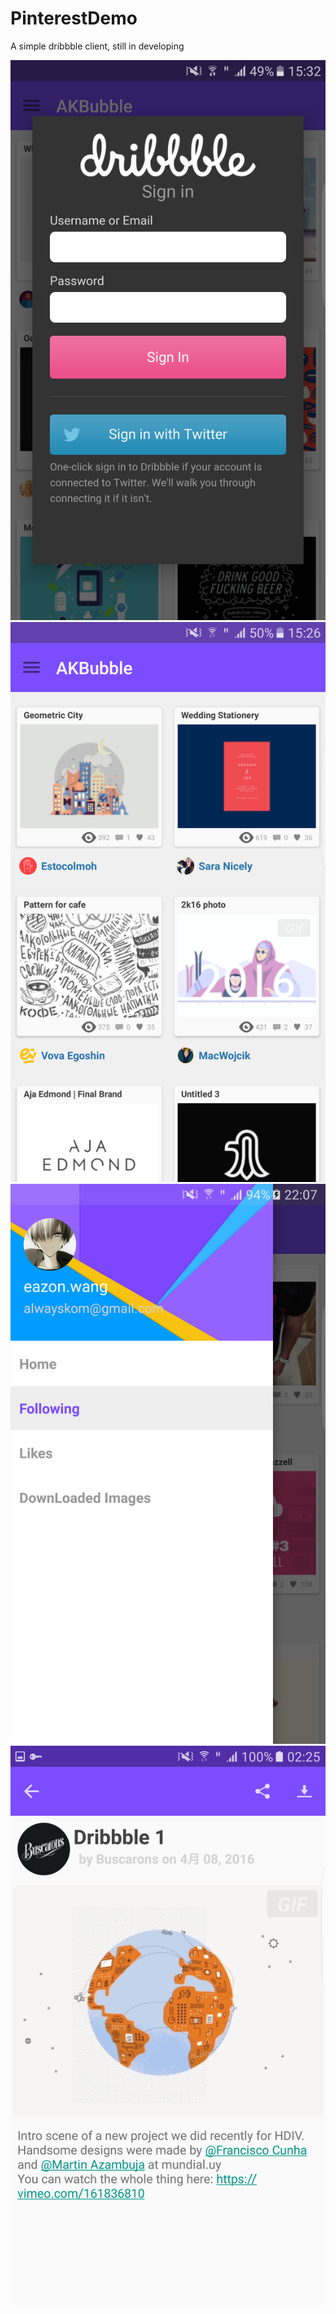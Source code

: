 # PinterestDemo
A simple dribbble client, still in developing


 ![alt text](https://raw.githubusercontent.com/alwayskim/PinterestDemo/master/Screenshot_20160408-153206.png)
 ![alt text](https://raw.githubusercontent.com/alwayskim/PinterestDemo/master/Screenshot_20160408-152632.png)
 ![alt text](https://raw.githubusercontent.com/alwayskim/PinterestDemo/master/Screenshot_20160408-220728.png)
 ![alt text](https://raw.githubusercontent.com/alwayskim/PinterestDemo/master/Screenshot_20160409-022518.png)
